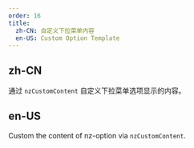 ```yaml
---
order: 16
title:
  zh-CN: 自定义下拉菜单内容
  en-US: Custom Option Template
---
```


## zh-CN

通过 `nzCustomContent` 自定义下拉菜单选项显示的内容。

## en-US

Custom the content of nz-option via `nzCustomContent`.
